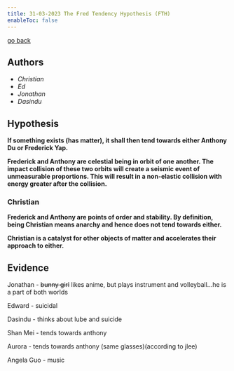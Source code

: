 ```yaml
---
title: 31-03-2023 The Fred Tendency Hypothesis (FTH)
enableToc: false
---
```


[go back](Art-icles.md)

## Authors

-   _Christian_
-   _Ed_
-   _Jonathan_
-   _Dasindu_

## Hypothesis

**If something exists (has matter), it shall then tend towards either Anthony Du or Frederick Yap.**

**Frederick and Anthony are celestial being in orbit of one another. The impact collision of these two orbits will create a seismic event of unmeasurable proportions. This will result in a non-elastic collision with energy greater after the collision.**

### Christian

**Frederick and Anthony are points of order and stability. By definition, being Christian means anarchy and hence does not tend towards either.**

**Christian is a catalyst for other objects of matter and accelerates their approach to either.**

## Evidence

Jonathan - ~~bunny girl~~ likes anime, but plays instrument and volleyball...he is a part of both worlds

Edward - suicidal

Dasindu - thinks about lube and suicide

Shan Mei - tends towards anthony

Aurora - tends towards anthony (same glasses)(according to jlee)

Angela Guo - music